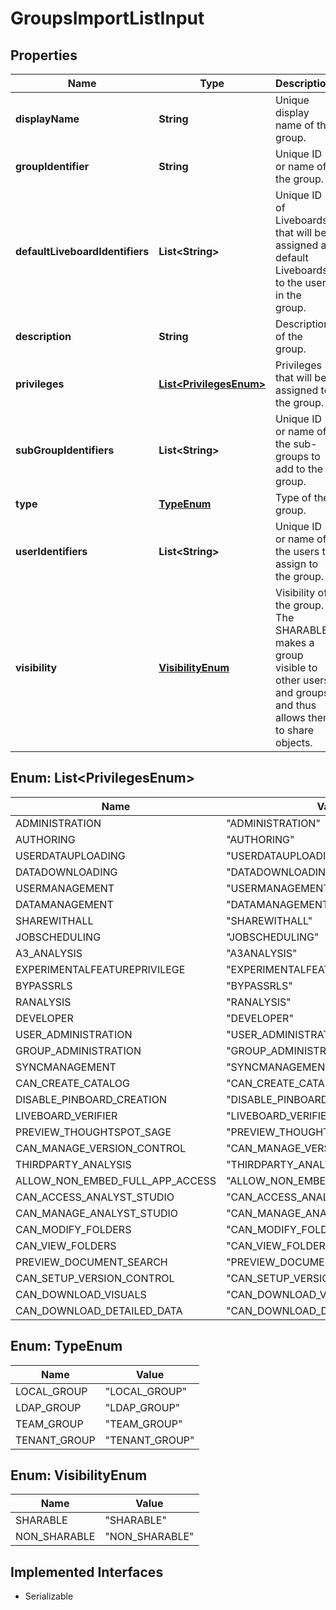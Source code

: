 

# GroupsImportListInput


## Properties

| Name | Type | Description | Notes |
|------------ | ------------- | ------------- | -------------|
|**displayName** | **String** | Unique display name of the group. |  |
|**groupIdentifier** | **String** | Unique ID or name of the group. |  |
|**defaultLiveboardIdentifiers** | **List&lt;String&gt;** | Unique ID of Liveboards that will be assigned as default Liveboards to the users in the group. |  [optional] |
|**description** | **String** | Description of the group. |  [optional] |
|**privileges** | [**List&lt;PrivilegesEnum&gt;**](#List&lt;PrivilegesEnum&gt;) | Privileges that will be assigned to the group. |  [optional] |
|**subGroupIdentifiers** | **List&lt;String&gt;** | Unique ID or name of the sub-groups to add to the group. |  [optional] |
|**type** | [**TypeEnum**](#TypeEnum) | Type of the group. |  [optional] |
|**userIdentifiers** | **List&lt;String&gt;** | Unique ID or name of the users to assign to the group. |  [optional] |
|**visibility** | [**VisibilityEnum**](#VisibilityEnum) | Visibility of the group. The SHARABLE makes a group visible to other users and groups, and thus allows them to share objects. |  [optional] |



## Enum: List&lt;PrivilegesEnum&gt;

| Name | Value |
|---- | -----|
| ADMINISTRATION | &quot;ADMINISTRATION&quot; |
| AUTHORING | &quot;AUTHORING&quot; |
| USERDATAUPLOADING | &quot;USERDATAUPLOADING&quot; |
| DATADOWNLOADING | &quot;DATADOWNLOADING&quot; |
| USERMANAGEMENT | &quot;USERMANAGEMENT&quot; |
| DATAMANAGEMENT | &quot;DATAMANAGEMENT&quot; |
| SHAREWITHALL | &quot;SHAREWITHALL&quot; |
| JOBSCHEDULING | &quot;JOBSCHEDULING&quot; |
| A3_ANALYSIS | &quot;A3ANALYSIS&quot; |
| EXPERIMENTALFEATUREPRIVILEGE | &quot;EXPERIMENTALFEATUREPRIVILEGE&quot; |
| BYPASSRLS | &quot;BYPASSRLS&quot; |
| RANALYSIS | &quot;RANALYSIS&quot; |
| DEVELOPER | &quot;DEVELOPER&quot; |
| USER_ADMINISTRATION | &quot;USER_ADMINISTRATION&quot; |
| GROUP_ADMINISTRATION | &quot;GROUP_ADMINISTRATION&quot; |
| SYNCMANAGEMENT | &quot;SYNCMANAGEMENT&quot; |
| CAN_CREATE_CATALOG | &quot;CAN_CREATE_CATALOG&quot; |
| DISABLE_PINBOARD_CREATION | &quot;DISABLE_PINBOARD_CREATION&quot; |
| LIVEBOARD_VERIFIER | &quot;LIVEBOARD_VERIFIER&quot; |
| PREVIEW_THOUGHTSPOT_SAGE | &quot;PREVIEW_THOUGHTSPOT_SAGE&quot; |
| CAN_MANAGE_VERSION_CONTROL | &quot;CAN_MANAGE_VERSION_CONTROL&quot; |
| THIRDPARTY_ANALYSIS | &quot;THIRDPARTY_ANALYSIS&quot; |
| ALLOW_NON_EMBED_FULL_APP_ACCESS | &quot;ALLOW_NON_EMBED_FULL_APP_ACCESS&quot; |
| CAN_ACCESS_ANALYST_STUDIO | &quot;CAN_ACCESS_ANALYST_STUDIO&quot; |
| CAN_MANAGE_ANALYST_STUDIO | &quot;CAN_MANAGE_ANALYST_STUDIO&quot; |
| CAN_MODIFY_FOLDERS | &quot;CAN_MODIFY_FOLDERS&quot; |
| CAN_VIEW_FOLDERS | &quot;CAN_VIEW_FOLDERS&quot; |
| PREVIEW_DOCUMENT_SEARCH | &quot;PREVIEW_DOCUMENT_SEARCH&quot; |
| CAN_SETUP_VERSION_CONTROL | &quot;CAN_SETUP_VERSION_CONTROL&quot; |
| CAN_DOWNLOAD_VISUALS | &quot;CAN_DOWNLOAD_VISUALS&quot; |
| CAN_DOWNLOAD_DETAILED_DATA | &quot;CAN_DOWNLOAD_DETAILED_DATA&quot; |



## Enum: TypeEnum

| Name | Value |
|---- | -----|
| LOCAL_GROUP | &quot;LOCAL_GROUP&quot; |
| LDAP_GROUP | &quot;LDAP_GROUP&quot; |
| TEAM_GROUP | &quot;TEAM_GROUP&quot; |
| TENANT_GROUP | &quot;TENANT_GROUP&quot; |



## Enum: VisibilityEnum

| Name | Value |
|---- | -----|
| SHARABLE | &quot;SHARABLE&quot; |
| NON_SHARABLE | &quot;NON_SHARABLE&quot; |


## Implemented Interfaces

* Serializable


